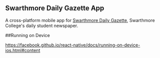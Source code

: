 ## Swarthmore Daily Gazette App

A cross-platform mobile app for [Swarthmore Daily Gazette](http://daily.swarthmore.edu/), Swarthmore College's daily student newspaper.

##Running on Device

https://facebook.github.io/react-native/docs/running-on-device-ios.html#content

